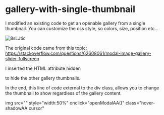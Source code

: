 # gallery-with-single-thumbnail


I modified an existing code to get an openable gallery from a single thumbnail. You can customize the css style, so colors, size, position etc...

![8sLJtic](https://user-images.githubusercontent.com/48321178/183284894-0341c9e4-b72e-413a-85a9-8e5048523339.gif)

The original code came from this topic: https://stackoverflow.com/questions/62608061/modal-image-gallery-slider-fullscreen

I inserted the HTML attribute hidden <p hidden></p> to hide the other gallery thumbnails.

In the end, this line of code external to the div class, allows you to change the thumbnail to show regardless of the gallery content.

img src="" style="width:50%" onclick="openModalAA()" class="hover-shadowAA cursor"

